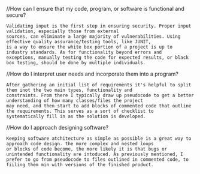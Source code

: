 //How can I ensure that my code, program, or software is functional and secure?

    Validating input is the first step in ensuring security. Proper input validation, especially those from external
    sources, can eliminate a large majority of vulnerabilities. Using effective quality assurance/testing tools, like JUNIT, 
    is a way to ensure the white box portion of a project is up to industry standards. As for functionality beyond errors and
    exceptions, manually testing the code for expected results, or black box testing, should be done by multiple individuals. 
    
//How do I interpret user needs and incorporate them into a program?

    After gathering an initial list of requirements it's helpful to split them inot the two main types, functionality and 
    constraints. From there I typically draw up pseudocode to get a better understanding of how many classes/files the project 
    may need, and then start to add blocks of commented code that outline the requirements. This serves as a sort of checklist to 
    systematically fill in as the solution is developed.
    
//How do I approach designing software?
    
    Keeping software atchitecture as simple as possible is a great way to approach code design. the more complex and nested loops 
    or blocks of code become, the more likely it is that bugs or unintended functionality are intoduced. As previously mentioned, I 
    prefer to go from pseudocode to files outlined in commented code, to fiiling them min with versions of the finished product. 
    
